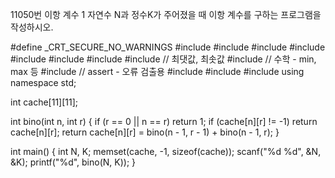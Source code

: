 11050번 이항 계수 1
자연수 N과 정수K가 주어졌을 때 이항 계수를 구하는 프로그램을 작성하시오.



#define _CRT_SECURE_NO_WARNINGS
#include <numeric>
#include <cstdio>
#include <iostream>
#include <cstring>
#include <string>
#include <algorithm>
#include <vector>
#include <climits>   // 최댓값, 최솟값
#include <cmath>   // 수학 - min, max 등
#include <cassert>   // assert - 오류 검출용
#include <queue>
#include <stack>
#include <deque>
using namespace std;

int cache[11][11];

int bino(int n, int r) {
	if (r == 0 || n == r)
		return 1;
	if (cache[n][r] != -1)
		return cache[n][r];
	return cache[n][r] = bino(n - 1, r - 1) + bino(n - 1, r);
}

int main() {
	int N, K;
	memset(cache, -1, sizeof(cache));
	scanf("%d %d", &N, &K);
	printf("%d", bino(N, K));
}
